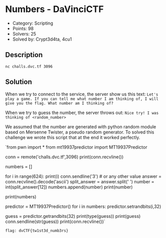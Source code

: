 # Numbers - DaVinciCTF

- Category: Scripting
- Points: 98
- Solvers: 25
- Solved by: Crypt3d4ta, 4cu1

## Description

`nc challs.dvc.tf 3096`

## Solution

When we try to connect to the service, the server show us this text:
`Let's play a game. If you can tell me what number I am thinking of, I will give you the flag.
What number am I thinking of?`

When we try to guess the number, the server throws out:
`Nice try! I was thinking of <random_number>`

We assumed that the number are generated with python random module based on Mersenne Twister, a pseudo random generator.
To solved this challenge we wrote this script that at the end it worked perfectly.

`from pwn import *
from mt19937predictor import MT19937Predictor

conn = remote('challs.dvc.tf',3096)
print(conn.recvline())

numbers = []

for i in range(624):
    print(i)
    conn.sendline('3') # or any other value
    answer = conn.recvline().decode('ascii')
    split_answer = answer.split(' ')
    number = int(split_answer[12])
    numbers.append(number)
    print(number)

print(numbers)

predictor = MT19937Predictor()
for i in numbers:
    predictor.setrandbits(i,32)

guess = predictor.getrandbits(32)
print(type(guess))
print(guess)
conn.sendline(str(guess))
print(conn.recvline())`

`flag: dvCTF{tw1st3d_numb3rs}`
